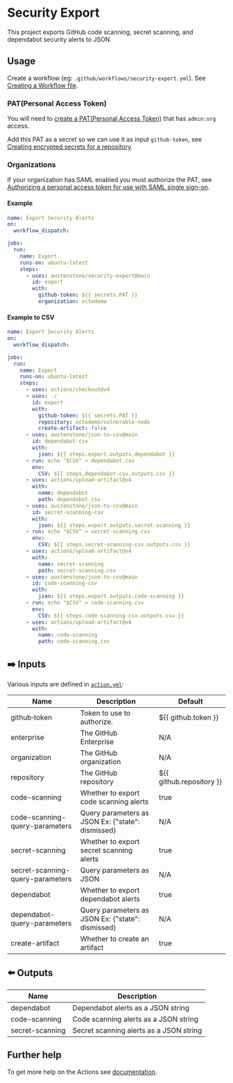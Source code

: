 # Security Export
This project exports GitHub code scanning, secret scanning, and dependabot security alerts to JSON.

## Usage
Create a workflow (eg: `.github/workflows/security-export.yml`). See [Creating a Workflow file](https://help.github.com/en/articles/configuring-a-workflow#creating-a-workflow-file).

### PAT(Personal Access Token)
You will need to [create a PAT(Personal Access Token)](https://github.com/settings/tokens/new?scopes=admin:org) that has `admin:org` access.

Add this PAT as a secret so we can use it as input `github-token`, see [Creating encrypted secrets for a repository](https://docs.github.com/en/enterprise-cloud@latest/actions/security-guides/encrypted-secrets#creating-encrypted-secrets-for-a-repository). 

### Organizations
If your organization has SAML enabled you must authorize the PAT, see [Authorizing a personal access token for use with SAML single sign-on](https://docs.github.com/en/enterprise-cloud@latest/authentication/authenticating-with-saml-single-sign-on/authorizing-a-personal-access-token-for-use-with-saml-single-sign-on).


#### Example
```yml
name: Export Security Alerts
on:
  workflow_dispatch:

jobs:
  run:
    name: Export
    runs-on: ubuntu-latest
    steps:
      - uses: austenstone/security-export@main
        id: export
        with:
          github-token: ${{ secrets.PAT }}
          organization: octodemo
```

#### Example to CSV
```yml
name: Export Security Alerts
on:
  workflow_dispatch:

jobs:
  run:
    name: Export
    runs-on: ubuntu-latest
    steps:
      - uses: actions/checkout@v4
      - uses: ./
        id: export
        with:
          github-token: ${{ secrets.PAT }}
          repository: octodemo/vulnerable-node
          create-artifact: false
      - uses: austenstone/json-to-csv@main
        id: dependabot-csv
        with:
          json: ${{ steps.export.outputs.dependabot }}
      - run: echo "$CSV" > dependabot.csv
        env:
          CSV: ${{ steps.dependabot-csv.outputs.csv }}
      - uses: actions/upload-artifact@v4
        with:
          name: dependabot
          path: dependabot.csv
      - uses: austenstone/json-to-csv@main
        id: secret-scanning-csv
        with:
          json: ${{ steps.export.outputs.secret-scanning }}
      - run: echo "$CSV" > secret-scanning.csv
        env:
          CSV: ${{ steps.secret-scanning-csv.outputs.csv }}
      - uses: actions/upload-artifact@v4
        with:
          name: secret-scanning
          path: secret-scanning.csv
      - uses: austenstone/json-to-csv@main
        id: code-scanning-csv
        with:
          json: ${{ steps.export.outputs.code-scanning }}
      - run: echo "$CSV" > code-scanning.csv
        env:
          CSV: ${{ steps.code-scanning-csv.outputs.csv }}
      - uses: actions/upload-artifact@v4
        with:
          name: code-scanning
          path: code-scanning.csv

```

## ➡️ Inputs
Various inputs are defined in [`action.yml`](action.yml):

| Name | Description | Default |
| --- | - | - |
| github&#x2011;token | Token to use to authorize. | ${{&nbsp;github.token&nbsp;}} |
| enterprise | The GitHub Enterprise | N/A |
| organization | The GitHub organization | N/A |
| repository | The GitHub repository | ${{ github.repository }} |
| code-scanning | Whether to export code scanning alerts | true |
| code-scanning-query-parameters | Query parameters as JSON Ex: {"state": dismissed} | N/A |
| secret-scanning | Whether to export secret scanning alerts | true |
| secret-scanning-query-parameters | Query parameters as JSON | N/A |
| dependabot | Whether to export dependabot alerts | true |
| dependabot-query-parameters | Query parameters as JSON Ex: {"state": dismissed} | N/A |
| create-artifact | Whether to create an artifact | true |

## ⬅️ Outputs

| Name | Description |
| --- | --- |
| dependabot | Dependabot alerts as a JSON string |
| code-scanning | Code scanning alerts as a JSON string |
| secret-scanning | Secret scanning alerts as a JSON string |


## Further help
To get more help on the Actions see [documentation](https://docs.github.com/en/actions).
